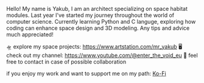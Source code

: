 Hello!
My name is Yakub, I am an architect specializing on space habitat modules.
Last year I've started my journey throughout the world of computer science.
Currently learning Python and C languge, exploring how coding can enhance space design and 3D modeling. 
Any tips and advice much appreciated!

🛸 explore my space projects: https://www.artstation.com/mr_yakub
🖥️ check out my channel: https://www.youtube.com/@enter_the_void_eu
📡 feel free to contact in case of possible collaboration

if you enjoy my work and want to support me on my path:
[Ko-Fi](https://ko-fi.com/jakubpietryszyn)

<!--
**yakub808/yakub808** is a ✨ _special_ ✨ repository because its `README.md` (this file) appears on your GitHub profile.

Here are some ideas to get you started:

- 🔭 I’m currently working on ...
- 🌱 I’m currently learning ...
- 👯 I’m looking to collaborate on ...
- 🤔 I’m looking for help with ...
- 💬 Ask me about ...
- 📫 How to reach me: ...
- 😄 Pronouns: ...
- ⚡ Fun fact: ...
-->
